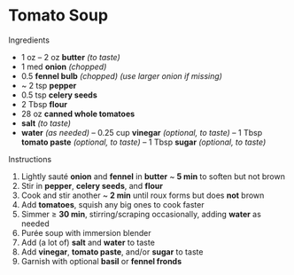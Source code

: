 # Tomato Soup

Ingredients

- 1 oz – 2 oz **butter** *(to taste)*
- 1 med **onion** *(chopped)*
- 0.5 **fennel bulb** *(chopped)* *(use larger onion if missing)*
- ~ 2 tsp **pepper**
- 0.5 tsp **celery seeds**
- 2 Tbsp **flour**
- 28 oz **canned whole tomatoes**
- **salt** *(to taste)*
- **water** *(as needed)*
– 0.25 cup **vinegar** *(optional, to taste)*
– 1 Tbsp **tomato paste** *(optional, to taste)*
– 1 Tbsp **sugar** *(optional, to taste)*

Instructions

1. Lightly sauté **onion** and **fennel** in **butter** ~ **5 min** to soften but not brown
1. Stir in **pepper**, **celery seeds**, and **flour**
1. Cook and stir another ~ **2 min** until roux forms but does **not** brown
1. Add **tomatoes**, squish any big ones to cook faster
1. Simmer ≥ **30 min**, stirring/scraping occasionally, adding **water** as needed
1. Purée soup with immersion blender
1. Add (a lot of) **salt** and **water** to taste
1. Add **vinegar**, **tomato paste**, and/or **sugar** to taste
1. Garnish with optional **basil** or **fennel fronds**
